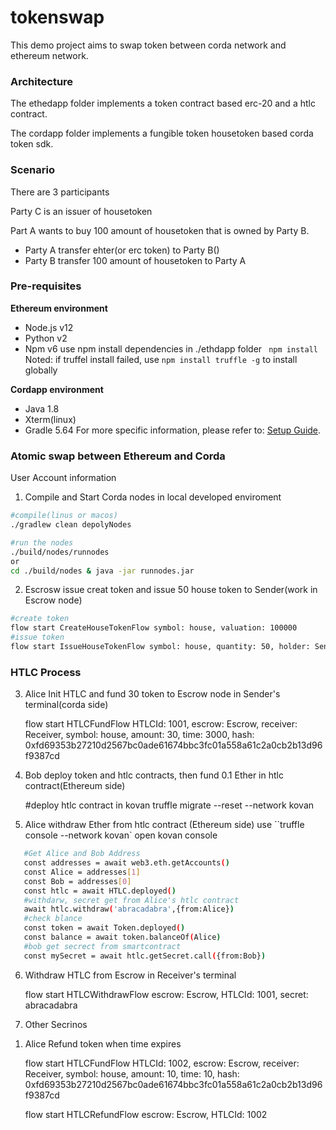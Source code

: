 # tokenswap

This demo project aims to swap token between corda network and ethereum network. 

### Architecture

The ethedapp folder implements a token contract based erc-20 and a htlc contract.

The cordapp folder implements a fungible token housetoken based corda token sdk.

### Scenario

There are 3 participants

Party C is an issuer of housetoken

Part A wants to buy 100 amount of housetoken that is owned by Party B.

- Party A transfer ehter(or erc token) to Party B()
- Party B transfer 100 amount of housetoken to Party A

### Pre-requisites

**Ethereum environment**

- Node.js v12
- Python v2
- Npm v6
use npm install dependencies in ./ethdapp folder
``` npm install```
Noted: if truffel install failed, use ```npm install truffle -g``` to install globally

**Cordapp environment**

- Java 1.8
- Xterm(linux)
- Gradle 5.64
For more specific information, please refer to: [Setup Guide](https://docs.corda.net/getting-set-up.html). 

### Atomic swap between Ethereum and Corda 

User Account information

1. Compile and Start Corda nodes in local developed enviroment
```bash
#compile(linus or macos)
./gradlew clean depolyNodes

#run the nodes
./build/nodes/runnodes
or
cd ./build/nodes & java -jar runnodes.jar 
```

2. Escrosw issue creat token and issue 50 house token to Sender(work in Escrow node)
```bash
#create token
flow start CreateHouseTokenFlow symbol: house, valuation: 100000
#issue token
flow start IssueHouseTokenFlow symbol: house, quantity: 50, holder: Sender
```
### HTLC Process

3. Alice Init HTLC and fund 30 token to Escrow node in Sender's terminal(corda side)

    flow start HTLCFundFlow HTLCId: 1001, escrow: Escrow, receiver: Receiver, symbol: house, amount: 30, time: 3000, hash: 0xfd69353b27210d2567bc0ade61674bbc3fc01a558a61c2a0cb2b13d96f9387cd

4. Bob deploy token and htlc contracts, then fund 0.1 Ether in htlc contract(Ethereum side)

    #deploy htlc contract in kovan 
    truffle migrate --reset --network kovan 

5. Alice withdraw Ether from htlc contract (Ethereum side)
use ``truffle console --network kovan`  open kovan console

```bash
   #Get Alice and Bob Address
   const addresses = await web3.eth.getAccounts()
   const Alice = addresses[1]
   const Bob = addresses[0]
   const htlc = await HTLC.deployed()
   #withdarw, secret get from Alice's htlc contract
   await htlc.withdraw('abracadabra',{from:Alice})
   #check blance
   const token = await Token.deployed()
   const balance = await token.balanceOf(Alice)
   #bob get secrect from smartcontract
   const mySecret = await htlc.getSecret.call({from:Bob})
```
6. Withdraw HTLC from Escrow in Receiver's terminal

    flow start HTLCWithdrawFlow escrow: Escrow, HTLCId: 1001, secret: abracadabra

7. Other Secrinos
1) Alice Refund token when time expires

    flow start HTLCFundFlow HTLCId: 1002, escrow: Escrow, receiver: Receiver, symbol: house, amount: 10, time: 10, hash: 0xfd69353b27210d2567bc0ade61674bbc3fc01a558a61c2a0cb2b13d96f9387cd

    flow start HTLCRefundFlow escrow: Escrow, HTLCId: 1002
